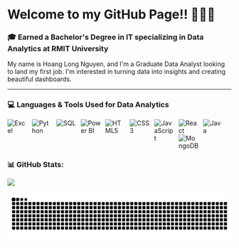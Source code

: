 # Welcome to my GitHub Page!! 👋👋👋


### 🎓 Earned a Bachelor's Degree in IT specializing in Data Analytics at RMIT University 

My name is Hoang Long Nguyen, and I'm a Graduate Data Analyst looking to land my first job. I'm interested in turning data into insights and creating beautiful dashboards.

---

### 💻 Languages & Tools Used for Data Analytics
<img align="left" alt="Excel" width="45px" style="padding-right:10px;" src="https://img.icons8.com/?size=100&id=UECmBSgBOvPT&format=png&color=000000"/>
<img align="left" alt="Python" width="45px" style="padding-right:10px;" src="https://cdn.jsdelivr.net/gh/devicons/devicon/icons/python/python-original.svg"/>
<img align="left" alt="SQL" width="45px" style="padding-right:10px;" src="https://cdn.jsdelivr.net/gh/devicons/devicon/icons/postgresql/postgresql-original.svg"/>
<img align="left" alt="Power BI" width="45px" style="padding-right:10px;" src="https://upload.wikimedia.org/wikipedia/commons/c/cf/New_Power_BI_Logo.svg"/>
<img align="left" alt="HTML5" width="45px" style="padding-right:10px;" src="https://cdn.jsdelivr.net/gh/devicons/devicon/icons/html5/html5-original.svg"/>
<img align="left" alt="CSS3" width="45px" style="padding-right:10px;" src="https://cdn.jsdelivr.net/gh/devicons/devicon/icons/css3/css3-original.svg"/>
<img align="left" alt="JavaScript" width="45px" style="padding-right:10px;" src="https://cdn.jsdelivr.net/gh/devicons/devicon/icons/javascript/javascript-original.svg"/>
<img align="left" alt="React" width="45px" style="padding-right:10px;" src="https://cdn.jsdelivr.net/gh/devicons/devicon/icons/react/react-original.svg"/>
<img align="left" alt="Java" width="45px" style="padding-right:10px;" src="https://cdn.jsdelivr.net/gh/devicons/devicon/icons/java/java-original.svg"/>
<img align="left" alt="MongoDB" width="45px" style="padding-right:10px;" src="https://cdn.jsdelivr.net/gh/devicons/devicon/icons/mongodb/mongodb-original.svg"/>

<br clear="left"/>


### 📊 GitHub Stats:
![](https://github-readme-stats.vercel.app/api?username=rekls2311&theme=dark&hide_border=true&include_all_commits=true&count_private=false)<br/>

<div align="center">
  <picture>
    <source media="(prefers-color-scheme: dark)" srcset="https://raw.githubusercontent.com/rekls2311/rekls2311/output/github-contribution-grid-snake-dark.svg" />
    <source media="(prefers-color-scheme: light)" srcset="https://raw.githubusercontent.com/rekls2311/rekls2311/output/github-contribution-grid-snake.svg" />
     <img alt="github-snake" src="https://raw.githubusercontent.com/rekls2311/rekls2311/output/github-contribution-grid-snake.svg" />
  </picture>
</div>

